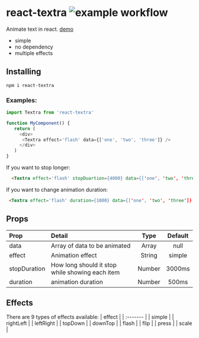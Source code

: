 

# react-textra  ![example workflow](https://github.com/hosein2398/react-textra/actions/workflows/ci.yml/badge.svg)

 Animate text in react. [demo](https://hosein2398.github.io/react-textra/)
- simple
- no dependency
- multiple effects
## Installing
```
npm i react-textra
```
### Examples:
```js
import Textra from 'react-textra'

function MyComponent() {
   return (
     <div>
      <Textra effect='flash' data={['one', 'two', 'three']} />
     </div>
   ) 
}
```

If you want to stop longer:
```html
  <Textra effect='flash' stopDuartion={4000} data={['one', 'two', 'three']} />
```


If you want to change animation duration:
```html
 <Textra effect='flash' duration={1000} data={['one', 'two', 'three']} />
```
## Props

| Prop        | Detail           | Type  | Default
| :------------- |:-------------| :-----:| :-----: |
| data      | Array of data to be animated | Array | null
| effect      | Animation effect      |   String | simple
| stopDuration | How long should it stop while showing each item     |    Number | 3000ms
| duration | animation duration     |    Number | 500ms

## Effects
There are 9 types of effects available:
| effect |
| :------- |
| simple |
| rightLeft |
| leftRight |
| topDown |
| downTop |
| flash |
| flip |
| press | 
| scale |
